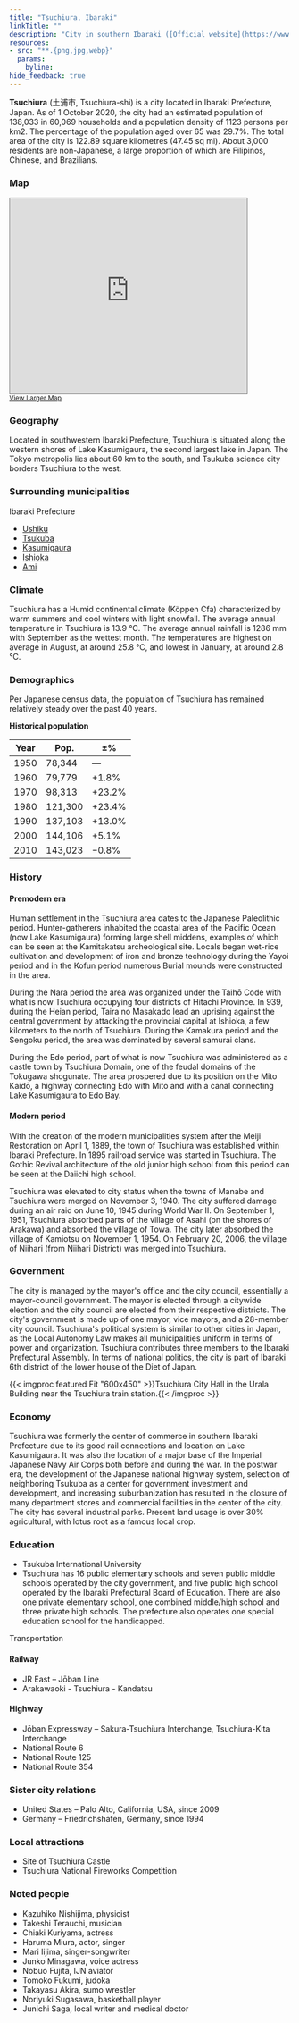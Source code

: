 ```yaml
---
title: "Tsuchiura, Ibaraki"
linkTitle: ""
description: "City in southern Ibaraki ([Official website](https://www.city.tsuchiura.lg.jp/))"
resources:
- src: "**.{png,jpg,webp}"
  params:
    byline:
hide_feedback: true
---
```

**Tsuchiura** (土浦市, Tsuchiura-shi) is a city located in Ibaraki Prefecture, Japan. As of 1 October 2020, the city had an estimated population of 138,033 in 60,069 households and a population density of 1123 persons per km2. The percentage of the population aged over 65 was 29.7%. The total area of the city is 122.89 square kilometres (47.45 sq mi). About 3,000 residents are non-Japanese, a large proportion of which are Filipinos, Chinese, and Brazilians.

### Map

<div class="osm">
<iframe width="425" height="350" frameborder="0" scrolling="no" marginheight="0" marginwidth="0" src="https://www.openstreetmap.org/export/embed.html?bbox=140.0362014770508%2C35.99967405355564%2C140.28717041015628%2C36.190537861146936&amp;layer=transportmap" style="border: 1px solid gray"></iframe><br/><small><a href="https://www.openstreetmap.org/#map=12/36.0952/140.1617&amp;layers=T">View Larger Map</a></small>
</div>

### Geography

Located in southwestern Ibaraki Prefecture, Tsuchiura is situated along the western shores of Lake Kasumigaura, the second largest lake in Japan. The Tokyo metropolis lies about 60 km to the south, and Tsukuba science city borders Tsuchiura to the west.

### Surrounding municipalities

Ibaraki Prefecture

- [Ushiku](https://timog.org/wiki/ushiku/)
- [Tsukuba](https://timog.org/wiki/tsukuba/)
- [Kasumigaura](https://timog.org/wiki/kasumigaura/)
- [Ishioka](https://timog.org/wiki/ishioka/)
- [Ami](https://timog.org/wiki/ami-ibaraki/)

### Climate

Tsuchiura has a Humid continental climate (Köppen Cfa) characterized by warm summers and cool winters with light snowfall. The average annual temperature in Tsuchiura is 13.9 °C. The average annual rainfall is 1286 mm with September as the wettest month. The temperatures are highest on average in August, at around 25.8 °C, and lowest in January, at around 2.8 °C.

### Demographics

Per Japanese census data, the population of Tsuchiura has remained relatively steady over the past 40 years.

**Historical population**

| Year | Pop.	| ±% |
| --- | --- | --- |
| 1950 | 78,344	|  — |    
| 1960 | 79,779	| +1.8% | 
| 1970 | 98,313	| +23.2% | 
| 1980 | 121,300 |	+23.4% | 
| 1990 | 137,103 | +13.0% | 
| 2000 | 144,106 |	+5.1% | 
| 2010 | 143,023 | −0.8% | 

### History

#### Premodern era

Human settlement in the Tsuchiura area dates to the Japanese Paleolithic period. Hunter-gatherers inhabited the coastal area of the Pacific Ocean (now Lake Kasumigaura) forming large shell middens, examples of which can be seen at the Kamitakatsu archeological site. Locals began wet-rice cultivation and development of iron and bronze technology during the Yayoi period and in the Kofun period numerous Burial mounds were constructed in the area.

During the Nara period the area was organized under the Taihō Code with what is now Tsuchiura occupying four districts of Hitachi Province. In 939, during the Heian period, Taira no Masakado lead an uprising against the central government by attacking the provincial capital at Ishioka, a few kilometers to the north of Tsuchiura. During the Kamakura period and the Sengoku period, the area was dominated by several samurai clans.

During the Edo period, part of what is now Tsuchiura was administered as a castle town by Tsuchiura Domain, one of the feudal domains of the Tokugawa shogunate. The area prospered due to its position on the Mito Kaidō, a highway connecting Edo with Mito and with a canal connecting Lake Kasumigaura to Edo Bay.

#### Modern period

With the creation of the modern municipalities system after the Meiji Restoration on April 1, 1889, the town of Tsuchiura was established within Ibaraki Prefecture. In 1895 railroad service was started in Tsuchiura. The Gothic Revival architecture of the old junior high school from this period can be seen at the Daiichi high school.

Tsuchiura was elevated to city status when the towns of Manabe and Tsuchiura were merged on November 3, 1940. The city suffered damage during an air raid on June 10, 1945 during World War II. On September 1, 1951, Tsuchiura absorbed parts of the village of Asahi (on the shores of Arakawa) and absorbed the village of Towa. The city later absorbed the village of Kamiotsu on November 1, 1954. On February 20, 2006, the village of Niihari (from Niihari District) was merged into Tsuchiura.


### Government

The city is managed by the mayor's office and the city council, essentially a mayor-council government. The mayor is elected through a citywide election and the city council are elected from their respective districts. The city's government is made up of one mayor, vice mayors, and a 28-member city council. Tsuchiura's political system is similar to other cities in Japan, as the Local Autonomy Law makes all municipalities uniform in terms of power and organization. Tsuchiura contributes three members to the Ibaraki Prefectural Assembly. In terms of national politics, the city is part of Ibaraki 6th district of the lower house of the Diet of Japan.

{{< imgproc featured Fit "600x450" >}}Tsuchiura City Hall in the Urala Building near the Tsuchiura train station.{{< /imgproc >}}

### Economy

Tsuchiura was formerly the center of commerce in southern Ibaraki Prefecture due to its good rail connections and location on Lake Kasumigaura. It was also the location of a major base of the Imperial Japanese Navy Air Corps both before and during the war. In the postwar era, the development of the Japanese national highway system, selection of neighboring Tsukuba as a center for government investment and development, and increasing suburbanization has resulted in the closure of many department stores and commercial facilities in the center of the city. The city has several industrial parks. Present land usage is over 30% agricultural, with lotus root as a famous local crop.

### Education

- Tsukuba International University
- Tsuchiura has 16 public elementary schools and seven public middle schools operated by the city government, and five public high school operated by the Ibaraki Prefectural Board of Education. There are also one private elementary school, one combined middle/high school and three private high schools. The prefecture also operates one special education school for the handicapped.

Transportation

#### Railway

- JR East – Jōban Line
- Arakawaoki - Tsuchiura - Kandatsu

#### Highway

- Jōban Expressway – Sakura-Tsuchiura Interchange, Tsuchiura-Kita Interchange
- National Route 6
- National Route 125
- National Route 354

### Sister city relations

- United States – Palo Alto, California, USA, since 2009
- Germany – Friedrichshafen, Germany, since 1994

### Local attractions

- Site of Tsuchiura Castle
- Tsuchiura National Fireworks Competition

### Noted people

- Kazuhiko Nishijima, physicist
- Takeshi Terauchi, musician
- Chiaki Kuriyama, actress
- Haruma Miura, actor, singer
- Mari Iijima, singer-songwriter
- Junko Minagawa, voice actress
- Nobuo Fujita, IJN aviator
- Tomoko Fukumi, judoka
- Takayasu Akira, sumo wrestler
- Noriyuki Sugasawa, basketball player
- Junichi Saga, local writer and medical doctor


